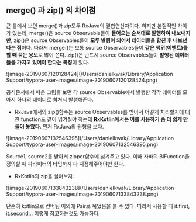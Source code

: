 ## merge() 과 zip() 의 차이점

큰 틀에서 보면 merge()과 zip모두 RxJava의 결합연산자이다. 하지만 본질적인 차이가 있는데, merge()은 source Observable들이 **들어오는 순서대로 발행하여 내보내지만**, zip()은 source Observables들이 **모두 발행이 되어서 데이터들을 합친 후 내보낸다는 점**이다. 따라서 merge()는 보통 source Observables들이 **같은 행위(이벤트)를 할 때 묶는 용도**로 많이 쓴다. zip()은 반드시 source Observables들이 **발행된 데이터들을 가지고 있어야 한다는 특징**이 있다.

![image-20190607120128424](/Users/danielkwak/Library/Application Support/typora-user-images/image-20190607120128424.png)

공식문서에서 따온 그림을 보면 각 source Observable에서 발행한 각각 데이터를 모아서 하나의 데이터로 합쳐서 발행해준다.

- RxJava에서의 zip()함수는 source Observables를 받아서 어떻게 처리할지에 대한 function도 같이 넘겨줘야 하는데 **RxKotlin에서는 이를 사용하기 좀 더 쉽게 만들어 놓았다.** 먼저 RxJava의 원형을 보자.

![image-20190607132546395](/Users/danielkwak/Library/Application Support/typora-user-images/image-20190607132546395.png)

Source1, source2를 받아서 zipper함수에 넘겨주고 있다. 이때 자바의 BiFunction을 정의할 때 파라미터의 타입까지 다 지정해주어야만 한다. 

-  RxKotlin의 zip을 살펴보자.

![image-20190607133843238](/Users/danielkwak/Library/Application Support/typora-user-images/image-20190607133843238.png)

단순히 kotlin으로 컨버팅 이외에 Pair로 묶었음을 볼 수 있다. 따라서 사용할 때 it.first, it.second… 이렇게 참고하는것도 가능하다.
